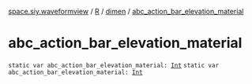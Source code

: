 [space.siy.waveformview](../../index.md) / [R](../index.md) / [dimen](index.md) / [abc_action_bar_elevation_material](./abc_action_bar_elevation_material.md)

# abc_action_bar_elevation_material

`static var abc_action_bar_elevation_material: `[`Int`](https://kotlinlang.org/api/latest/jvm/stdlib/kotlin/-int/index.html)
`static var abc_action_bar_elevation_material: `[`Int`](https://kotlinlang.org/api/latest/jvm/stdlib/kotlin/-int/index.html)